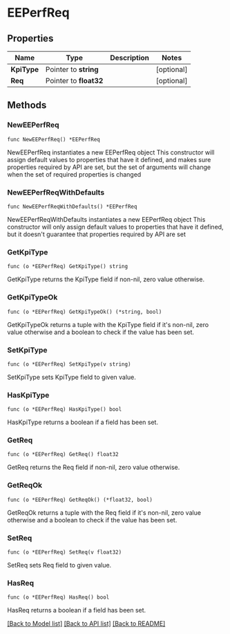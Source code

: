 # EEPerfReq

## Properties

Name | Type | Description | Notes
------------ | ------------- | ------------- | -------------
**KpiType** | Pointer to **string** |  | [optional] 
**Req** | Pointer to **float32** |  | [optional] 

## Methods

### NewEEPerfReq

`func NewEEPerfReq() *EEPerfReq`

NewEEPerfReq instantiates a new EEPerfReq object
This constructor will assign default values to properties that have it defined,
and makes sure properties required by API are set, but the set of arguments
will change when the set of required properties is changed

### NewEEPerfReqWithDefaults

`func NewEEPerfReqWithDefaults() *EEPerfReq`

NewEEPerfReqWithDefaults instantiates a new EEPerfReq object
This constructor will only assign default values to properties that have it defined,
but it doesn't guarantee that properties required by API are set

### GetKpiType

`func (o *EEPerfReq) GetKpiType() string`

GetKpiType returns the KpiType field if non-nil, zero value otherwise.

### GetKpiTypeOk

`func (o *EEPerfReq) GetKpiTypeOk() (*string, bool)`

GetKpiTypeOk returns a tuple with the KpiType field if it's non-nil, zero value otherwise
and a boolean to check if the value has been set.

### SetKpiType

`func (o *EEPerfReq) SetKpiType(v string)`

SetKpiType sets KpiType field to given value.

### HasKpiType

`func (o *EEPerfReq) HasKpiType() bool`

HasKpiType returns a boolean if a field has been set.

### GetReq

`func (o *EEPerfReq) GetReq() float32`

GetReq returns the Req field if non-nil, zero value otherwise.

### GetReqOk

`func (o *EEPerfReq) GetReqOk() (*float32, bool)`

GetReqOk returns a tuple with the Req field if it's non-nil, zero value otherwise
and a boolean to check if the value has been set.

### SetReq

`func (o *EEPerfReq) SetReq(v float32)`

SetReq sets Req field to given value.

### HasReq

`func (o *EEPerfReq) HasReq() bool`

HasReq returns a boolean if a field has been set.


[[Back to Model list]](../README.md#documentation-for-models) [[Back to API list]](../README.md#documentation-for-api-endpoints) [[Back to README]](../README.md)


